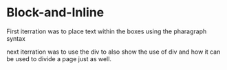 # Block-and-Inline

First iterration was to place text within the boxes using the pharagraph syntax

next iterration was to use the div to also show the use of div and how it can be used to divide a page just as well.